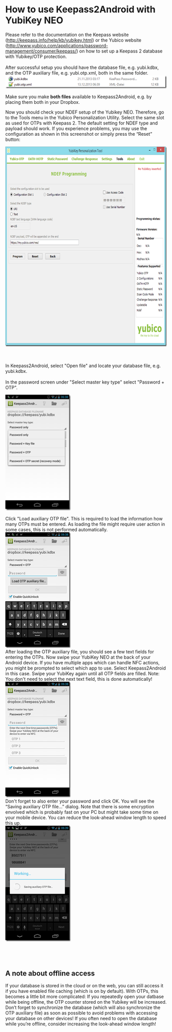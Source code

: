 <div class="wikidoc">
<h1>How to use Keepass2Android with YubiKey NEO</h1>
<p>Please refer to the documentation on the Keepass website (<a href="http://keepass.info/help/kb/yubikey.html">http://keepass.info/help/kb/yubikey.html</a>) or the Yubico website (<a href="http://www.yubico.com/applications/password-management/consumer/keepass/">http://www.yubico.com/applications/password-management/consumer/keepass/</a>)
 on how to set up a Keepass 2 database with Yubikey/OTP protection.<br>
<br>
After successful setup you should have the database file, e.g. yubi.kdbx, and the OTP auxiliary file, e.g. yubi.otp.xml, both in the same folder.<br>
<a href="How to use Keepass2Android with YubiKey NEO_OTPAuxFile_2.png"><img title="OTPAuxFile" src="How to use Keepass2Android with YubiKey NEO_OTPAuxFile_thumb.png" alt="OTPAuxFile" width="513" height="40" border="0" style="padding-top:0px; padding-left:0px; display:inline; padding-right:0px; border:0px"></a></p>
<p>Make sure you make <strong>both files</strong> available to Keepass2Android, e.g. by placing them both in your Dropbox.</p>
<p>Now you should check your NDEF setup of the Yubikey NEO. Therefore, go to the Tools menu in the Yubico Personalization Utility. Select the same slot as used for OTPs with Keepass 2. The default setting for NDEF type and payload should work. If you experience
 problems, you may use the configuration as shown in this screenshot or simply press the &ldquo;Reset&rdquo; button:</p>
<p><a href="How to use Keepass2Android with YubiKey NEO_image_2.png"><img title="image" src="How to use Keepass2Android with YubiKey NEO_image_thumb.png" alt="image" width="760" height="622" border="0" style="padding-top:0px; padding-left:0px; display:inline; padding-right:0px; border:0px"></a></p>
<p><br>
<br>
In Keepass2Android, select &quot;Open file&quot; and locate your database file, e.g. yubi.kdbx.<br>
<br>
In the password screen under &quot;Select master key type&quot; select &quot;Password &#43; OTP&quot;.</p>
<p><a href="How to use Keepass2Android with YubiKey NEO_Screenshot_2013-12-13-06-38-50_2.png"><img title="Screenshot_2013-12-13-06-38-50" src="How to use Keepass2Android with YubiKey NEO_Screenshot_2013-12-13-06-38-50_thumb.png" alt="Screenshot_2013-12-13-06-38-50" width="204" height="360" border="0" style="padding-top:0px; padding-left:0px; display:inline; padding-right:0px; border:0px"></a></p>
<p>Click &quot;Load auxiliary OTP file&quot;. This is required to load the information how many OTPs must be entered. As loading the file might require user action in some cases, this is not performed automatically.<br>
<a href="How to use Keepass2Android with YubiKey NEO_Screenshot_2013-12-13-06-38-12_2.png"><img title="Screenshot_2013-12-13-06-38-12" src="How to use Keepass2Android with YubiKey NEO_Screenshot_2013-12-13-06-38-12_thumb.png" alt="Screenshot_2013-12-13-06-38-12" width="204" height="360" border="0" style="padding-top:0px; padding-left:0px; display:inline; padding-right:0px; border:0px"></a><br>
After loading the OTP auxiliary file, you should see a few text fields for entering the OTPs. Now swipe your YubiKey NEO at the back of your Android device. If you have multiple apps which can handle NFC actions, you might be prompted to select which app to
 use. Select Keepass2Android in this case. Swipe your YubiKey again until all OTP fields are filled. Note: You don't need to select the next text field, this is done automatically!<br>
<a href="How to use Keepass2Android with YubiKey NEO_Screenshot_2013-12-13-06-38-36_2.png"><img title="Screenshot_2013-12-13-06-38-36" src="How to use Keepass2Android with YubiKey NEO_Screenshot_2013-12-13-06-38-36_thumb.png" alt="Screenshot_2013-12-13-06-38-36" width="204" height="360" border="0" style="padding-top:0px; padding-left:0px; display:inline; padding-right:0px; border:0px"></a><br>
Don't forget to also enter your password and click OK. You will see the &ldquo;Saving auxiliary OTP file&hellip;&rdquo; dialog. Note that there is some encryption envolved which is probably fast on your PC but might take some time on your mobile device. You
 can reduce the look-ahead window length to speed this up.<br>
<a href="How to use Keepass2Android with YubiKey NEO_Screenshot_2013-12-13-06-39-47_2.png"><img title="Screenshot_2013-12-13-06-39-47" src="How to use Keepass2Android with YubiKey NEO_Screenshot_2013-12-13-06-39-47_thumb.png" alt="Screenshot_2013-12-13-06-39-47" width="204" height="360" border="0" style="padding-top:0px; padding-left:0px; display:inline; padding-right:0px; border:0px"></a></p>
<h2>&nbsp;</h2>
<h2>A note about offline access</h2>
<p>If your database is stored in the cloud or on the web, you can still access it if you have enabled file caching (which is on by default). With OTPs, this becomes a little bit more complicated: If you repeatedly open your datbase while being offline, the
 OTP counter stored on the Yubikey will be increased. Don&rsquo;t forget to synchronize the database (which will also synchronize the OTP auxiliary file) as soon as possible to avoid problems with accessing your database on other devices! If you often need
 to open the database while you&rsquo;re offline, consider increasing the look-ahead window length!</p>
</div><div class="ClearBoth"></div>
